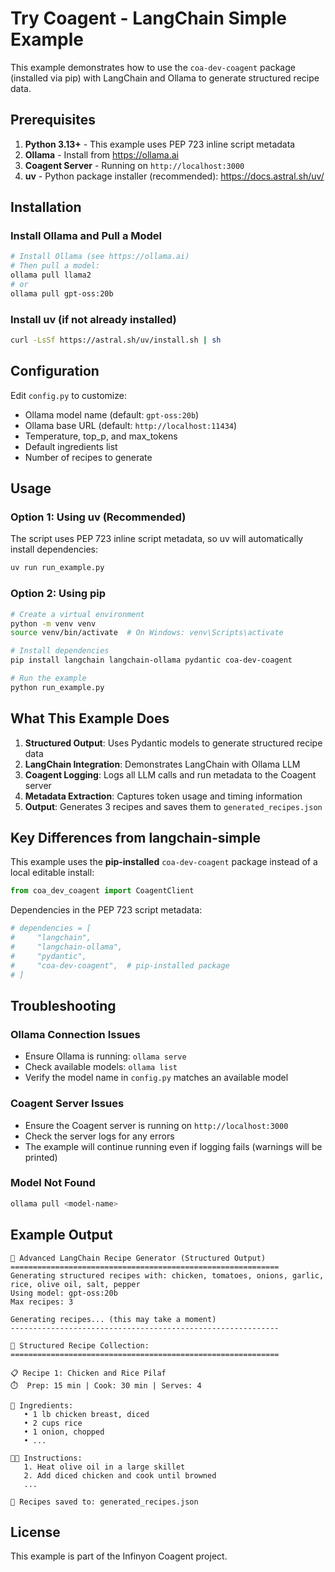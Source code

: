 # Try Coagent - LangChain Simple Example

This example demonstrates how to use the `coa-dev-coagent` package (installed via pip) with LangChain and Ollama to generate structured recipe data.

## Prerequisites

1. **Python 3.13+** - This example uses PEP 723 inline script metadata
2. **Ollama** - Install from https://ollama.ai
3. **Coagent Server** - Running on `http://localhost:3000`
4. **uv** - Python package installer (recommended): https://docs.astral.sh/uv/

## Installation

### Install Ollama and Pull a Model

```bash
# Install Ollama (see https://ollama.ai)
# Then pull a model:
ollama pull llama2
# or
ollama pull gpt-oss:20b
```

### Install uv (if not already installed)

```bash
curl -LsSf https://astral.sh/uv/install.sh | sh
```

## Configuration

Edit `config.py` to customize:
- Ollama model name (default: `gpt-oss:20b`)
- Ollama base URL (default: `http://localhost:11434`)
- Temperature, top_p, and max_tokens
- Default ingredients list
- Number of recipes to generate

## Usage

### Option 1: Using uv (Recommended)

The script uses PEP 723 inline script metadata, so uv will automatically install dependencies:

```bash
uv run run_example.py
```

### Option 2: Using pip

```bash
# Create a virtual environment
python -m venv venv
source venv/bin/activate  # On Windows: venv\Scripts\activate

# Install dependencies
pip install langchain langchain-ollama pydantic coa-dev-coagent

# Run the example
python run_example.py
```

## What This Example Does

1. **Structured Output**: Uses Pydantic models to generate structured recipe data
2. **LangChain Integration**: Demonstrates LangChain with Ollama LLM
3. **Coagent Logging**: Logs all LLM calls and run metadata to the Coagent server
4. **Metadata Extraction**: Captures token usage and timing information
5. **Output**: Generates 3 recipes and saves them to `generated_recipes.json`

## Key Differences from langchain-simple

This example uses the **pip-installed** `coa-dev-coagent` package instead of a local editable install:

```python
from coa_dev_coagent import CoagentClient
```

Dependencies in the PEP 723 script metadata:
```python
# dependencies = [
#     "langchain",
#     "langchain-ollama",
#     "pydantic",
#     "coa-dev-coagent",  # pip-installed package
# ]
```

## Troubleshooting

### Ollama Connection Issues
- Ensure Ollama is running: `ollama serve`
- Check available models: `ollama list`
- Verify the model name in `config.py` matches an available model

### Coagent Server Issues
- Ensure the Coagent server is running on `http://localhost:3000`
- Check the server logs for any errors
- The example will continue running even if logging fails (warnings will be printed)

### Model Not Found
```bash
ollama pull <model-name>
```

## Example Output

```
🍳 Advanced LangChain Recipe Generator (Structured Output)
============================================================
Generating structured recipes with: chicken, tomatoes, onions, garlic, rice, olive oil, salt, pepper
Using model: gpt-oss:20b
Max recipes: 3

Generating recipes... (this may take a moment)
------------------------------------------------------------

🎉 Structured Recipe Collection:
============================================================

📋 Recipe 1: Chicken and Rice Pilaf
⏱️  Prep: 15 min | Cook: 30 min | Serves: 4

🥘 Ingredients:
   • 1 lb chicken breast, diced
   • 2 cups rice
   • 1 onion, chopped
   • ...

👨‍🍳 Instructions:
   1. Heat olive oil in a large skillet
   2. Add diced chicken and cook until browned
   ...

💾 Recipes saved to: generated_recipes.json
```

## License

This example is part of the Infinyon Coagent project.
